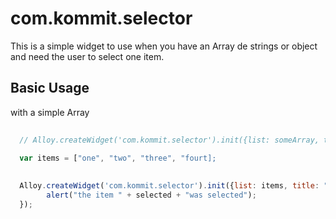 # com.kommit.selector

This is a simple widget to use when you have an Array de strings or
object and need the user to select one item.


## Basic Usage
with a simple Array

```javascript
  
  // Alloy.createWidget('com.kommit.selector').init({list: someArray, title: "some title"}, afterSelectCallback, createNewCallback);
  
  var items = ["one", "two", "three", "fourt];
  

  Alloy.createWidget('com.kommit.selector').init({list: items, title: "Title for modal"}, function(selected) {
        alert("the item " + selected + "was selected");
  });
  

```
